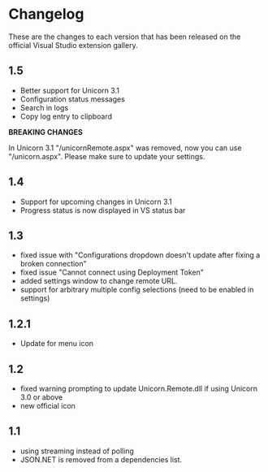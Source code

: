 # Changelog

These are the changes to each version that has been released
on the official Visual Studio extension gallery.

## 1.5

- Better support for Unicorn 3.1
- Configuration status messages
- Search in logs
- Copy log entry to clipboard

**BREAKING CHANGES**

In Unicorn 3.1 "/unicornRemote.aspx" was removed, now you can use "/unicorn.aspx". 
Please make sure to update your settings.

## 1.4

- Support for upcoming changes in Unicorn 3.1
- Progress status is now displayed in VS status bar

## 1.3 

- fixed issue with "Configurations dropdown doesn't update after fixing a broken connection" 
- fixed issue "Cannot connect using Deployment Token" 
- added settings window to change remote URL. 
- support for arbitrary multiple config selections (need to be enabled in settings)

## 1.2.1

- Update for menu icon

## 1.2 

- fixed warning prompting to update Unicorn.Remote.dll if using Unicorn 3.0 or above
- new official icon

## 1.1 

- using streaming instead of polling
- JSON.NET is removed from a dependencies list.